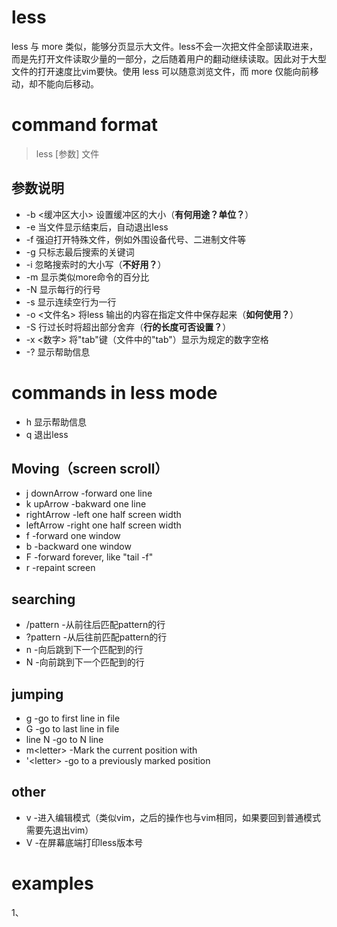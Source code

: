 # less
less 与 more 类似，能够分页显示大文件。less不会一次把文件全部读取进来，而是先打开文件读取少量的一部分，之后随着用户的翻动继续读取。因此对于大型文件的打开速度比vim要快。使用 less 可以随意浏览文件，而 more 仅能向前移动，却不能向后移动。
# command format
> less [参数] 文件
## 参数说明
* -b <缓冲区大小> 设置缓冲区的大小（__有何用途？单位？__）
* -e 当文件显示结束后，自动退出less
* -f 强迫打开特殊文件，例如外围设备代号、二进制文件等
* -g 只标志最后搜索的关键词
* -i 忽略搜索时的大小写（__不好用？__）
* -m 显示类似more命令的百分比
* -N 显示每行的行号
* -s 显示连续空行为一行
* -o <文件名> 将less 输出的内容在指定文件中保存起来（__如何使用？__）
* -S 行过长时将超出部分舍弃（__行的长度可否设置？__）
* -x <数字> 将"tab"键（文件中的"tab"）显示为规定的数字空格
* -? 显示帮助信息
# commands in less mode
* h 显示帮助信息
* q 退出less
## Moving（screen scroll）
* j downArrow -forward one line
* k upArrow -bakward one line
* rightArrow -left one half screen width
* leftArrow -right one half screen width
* f -forward one window
* b -backward one window
* F -forward forever, like "tail -f"
* r -repaint screen
## searching
* /pattern -从前往后匹配pattern的行
* ?pattern -从后往前匹配pattern的行
* n -向后跳到下一个匹配到的行
* N -向前跳到下一个匹配到的行
## jumping
* g -go to first line in file
* G -go to last line in file
* line N -go to N line
* m\<letter\> -Mark the current position with <letter>
* '\<letter\> -go to a previously marked position
## other
* v -进入编辑模式（类似vim，之后的操作也与vim相同，如果要回到普通模式需要先退出vim）
* V -在屏幕底端打印less版本号
# examples
1、
